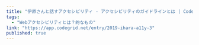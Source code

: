 ```yaml
---
title: "伊原さんと話すアクセシビリティ - アクセシビリティのガイドラインとは | CodeGrid"
tags:
  - "Webアクセシビリティとは？的なもの"
link: "https://app.codegrid.net/entry/2019-ihara-a11y-3"
published: true
---
```

